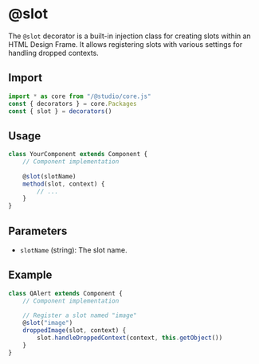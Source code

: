 # @slot

The `@slot` decorator is a built-in injection class for creating slots within an HTML Design Frame. It allows registering slots with various settings for handling dropped contexts.

## Import

```javascript
import * as core from "/@studio/core.js"
const { decorators } = core.Packages
const { slot } = decorators()
```

## Usage

```javascript
class YourComponent extends Component {
    // Component implementation
    
    @slot(slotName)
    method(slot, context) {
        // ...
    }
}
```

## Parameters

* `slotName` (string): The slot name.

## Example

```javascript
class QAlert extends Component {
    // Component implementation
    
    // Register a slot named "image"
    @slot("image")
    droppedImage(slot, context) {
        slot.handleDroppedContext(context, this.getObject())
    }
}
```
